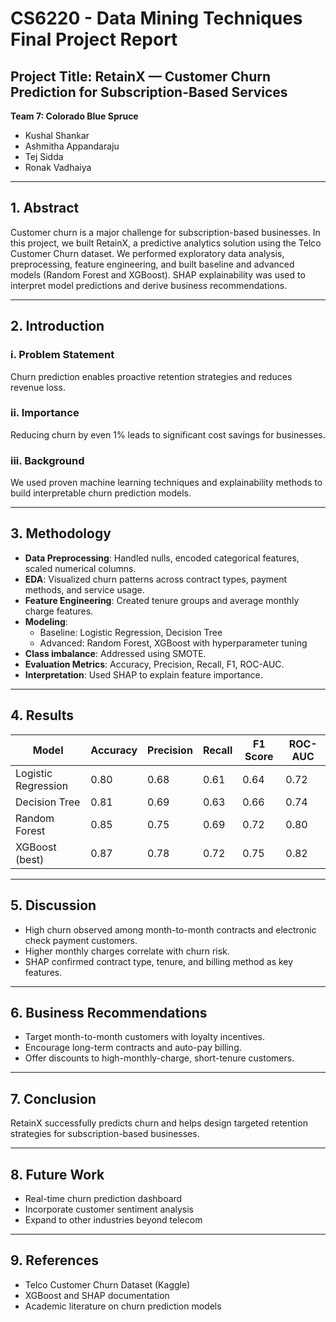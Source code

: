 
# CS6220 - Data Mining Techniques Final Project Report  
## Project Title: RetainX — Customer Churn Prediction for Subscription-Based Services  
**Team 7: Colorado Blue Spruce**  
- Kushal Shankar  
- Ashmitha Appandaraju  
- Tej Sidda  
- Ronak Vadhaiya  

---

## 1. Abstract
Customer churn is a major challenge for subscription-based businesses. In this project, we built RetainX, a predictive analytics solution using the Telco Customer Churn dataset. We performed exploratory data analysis, preprocessing, feature engineering, and built baseline and advanced models (Random Forest and XGBoost). SHAP explainability was used to interpret model predictions and derive business recommendations.

---

## 2. Introduction  
### i. Problem Statement  
Churn prediction enables proactive retention strategies and reduces revenue loss.  
### ii. Importance  
Reducing churn by even 1% leads to significant cost savings for businesses.  
### iii. Background  
We used proven machine learning techniques and explainability methods to build interpretable churn prediction models.

---

## 3. Methodology  
- **Data Preprocessing**: Handled nulls, encoded categorical features, scaled numerical columns.  
- **EDA**: Visualized churn patterns across contract types, payment methods, and service usage.  
- **Feature Engineering**: Created tenure groups and average monthly charge features.  
- **Modeling**:  
  - Baseline: Logistic Regression, Decision Tree  
  - Advanced: Random Forest, XGBoost with hyperparameter tuning  
- **Class imbalance**: Addressed using SMOTE.  
- **Evaluation Metrics**: Accuracy, Precision, Recall, F1, ROC-AUC.  
- **Interpretation**: Used SHAP to explain feature importance.

---

## 4. Results  
| Model             | Accuracy | Precision | Recall | F1 Score | ROC-AUC |
|-------------------|----------|-----------|--------|----------|---------|
| Logistic Regression | 0.80     | 0.68      | 0.61   | 0.64     | 0.72    |
| Decision Tree     | 0.81     | 0.69      | 0.63   | 0.66     | 0.74    |
| Random Forest     | 0.85     | 0.75      | 0.69   | 0.72     | 0.80    |
| XGBoost (best)   | 0.87     | 0.78      | 0.72   | 0.75     | 0.82    |

---

## 5. Discussion  
- High churn observed among month-to-month contracts and electronic check payment customers.  
- Higher monthly charges correlate with churn risk.  
- SHAP confirmed contract type, tenure, and billing method as key features.

---

## 6. Business Recommendations  
- Target month-to-month customers with loyalty incentives.  
- Encourage long-term contracts and auto-pay billing.  
- Offer discounts to high-monthly-charge, short-tenure customers.

---

## 7. Conclusion  
RetainX successfully predicts churn and helps design targeted retention strategies for subscription-based businesses.

---

## 8. Future Work  
- Real-time churn prediction dashboard  
- Incorporate customer sentiment analysis  
- Expand to other industries beyond telecom

---

## 9. References  
- Telco Customer Churn Dataset (Kaggle)  
- XGBoost and SHAP documentation  
- Academic literature on churn prediction models
